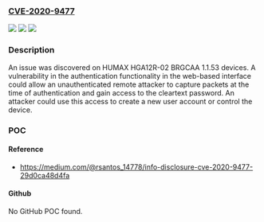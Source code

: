 ### [CVE-2020-9477](https://cve.mitre.org/cgi-bin/cvename.cgi?name=CVE-2020-9477)
![](https://img.shields.io/static/v1?label=Product&message=n%2Fa&color=blue)
![](https://img.shields.io/static/v1?label=Version&message=n%2Fa&color=blue)
![](https://img.shields.io/static/v1?label=Vulnerability&message=n%2Fa&color=brighgreen)

### Description

An issue was discovered on HUMAX HGA12R-02 BRGCAA 1.1.53 devices. A vulnerability in the authentication functionality in the web-based interface could allow an unauthenticated remote attacker to capture packets at the time of authentication and gain access to the cleartext password. An attacker could use this access to create a new user account or control the device.

### POC

#### Reference
- https://medium.com/@rsantos_14778/info-disclosure-cve-2020-9477-29d0ca48d4fa

#### Github
No GitHub POC found.

